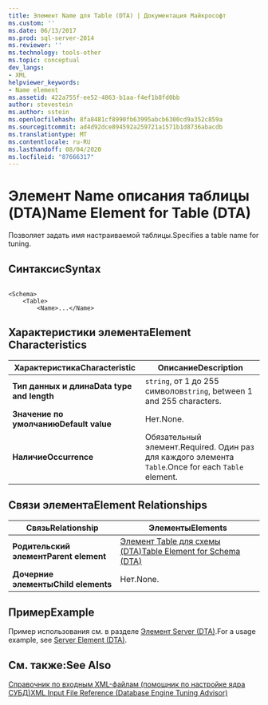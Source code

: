 ```yaml
---
title: Элемент Name для Table (DTA) | Документация Майкрософт
ms.custom: ''
ms.date: 06/13/2017
ms.prod: sql-server-2014
ms.reviewer: ''
ms.technology: tools-other
ms.topic: conceptual
dev_langs:
- XML
helpviewer_keywords:
- Name element
ms.assetid: 422a755f-ee52-4863-b1aa-f4ef1b8fd0bb
author: stevestein
ms.author: sstein
ms.openlocfilehash: 8fa8481cf8990fb63995abcb6300cd9a352c859a
ms.sourcegitcommit: ad4d92dce894592a259721a1571b1d8736abacdb
ms.translationtype: MT
ms.contentlocale: ru-RU
ms.lasthandoff: 08/04/2020
ms.locfileid: "87666317"
---
```

# <a name="name-element-for-table-dta"></a><span data-ttu-id="59a48-102">Элемент Name описания таблицы (DTA)</span><span class="sxs-lookup"><span data-stu-id="59a48-102">Name Element for Table (DTA)</span></span>
  <span data-ttu-id="59a48-103">Позволяет задать имя настраиваемой таблицы.</span><span class="sxs-lookup"><span data-stu-id="59a48-103">Specifies a table name for tuning.</span></span>  
  
## <a name="syntax"></a><span data-ttu-id="59a48-104">Синтаксис</span><span class="sxs-lookup"><span data-stu-id="59a48-104">Syntax</span></span>  
  
```  
  
<Schema>  
    <Table>  
        <Name>...</Name>  
```  
  
## <a name="element-characteristics"></a><span data-ttu-id="59a48-105">Характеристики элемента</span><span class="sxs-lookup"><span data-stu-id="59a48-105">Element Characteristics</span></span>  
  
|<span data-ttu-id="59a48-106">Характеристика</span><span class="sxs-lookup"><span data-stu-id="59a48-106">Characteristic</span></span>|<span data-ttu-id="59a48-107">Описание</span><span class="sxs-lookup"><span data-stu-id="59a48-107">Description</span></span>|  
|--------------------|-----------------|  
|<span data-ttu-id="59a48-108">**Тип данных и длина**</span><span class="sxs-lookup"><span data-stu-id="59a48-108">**Data type and length**</span></span>|<span data-ttu-id="59a48-109">`string`, от 1 до 255 символов</span><span class="sxs-lookup"><span data-stu-id="59a48-109">`string`, between 1 and 255 characters.</span></span>|  
|<span data-ttu-id="59a48-110">**Значение по умолчанию**</span><span class="sxs-lookup"><span data-stu-id="59a48-110">**Default value**</span></span>|<span data-ttu-id="59a48-111">Нет.</span><span class="sxs-lookup"><span data-stu-id="59a48-111">None.</span></span>|  
|<span data-ttu-id="59a48-112">**Наличие**</span><span class="sxs-lookup"><span data-stu-id="59a48-112">**Occurrence**</span></span>|<span data-ttu-id="59a48-113">Обязательный элемент.</span><span class="sxs-lookup"><span data-stu-id="59a48-113">Required.</span></span> <span data-ttu-id="59a48-114">Один раз для каждого элемента `Table`.</span><span class="sxs-lookup"><span data-stu-id="59a48-114">Once for each `Table` element.</span></span>|  
  
## <a name="element-relationships"></a><span data-ttu-id="59a48-115">Связи элемента</span><span class="sxs-lookup"><span data-stu-id="59a48-115">Element Relationships</span></span>  
  
|<span data-ttu-id="59a48-116">Связь</span><span class="sxs-lookup"><span data-stu-id="59a48-116">Relationship</span></span>|<span data-ttu-id="59a48-117">Элементы</span><span class="sxs-lookup"><span data-stu-id="59a48-117">Elements</span></span>|  
|------------------|--------------|  
|<span data-ttu-id="59a48-118">**Родительский элемент**</span><span class="sxs-lookup"><span data-stu-id="59a48-118">**Parent element**</span></span>|[<span data-ttu-id="59a48-119">Элемент Table для схемы (DTA)</span><span class="sxs-lookup"><span data-stu-id="59a48-119">Table Element for Schema &#40;DTA&#41;</span></span>](table-element-for-schema-dta.md)|  
|<span data-ttu-id="59a48-120">**Дочерние элементы**</span><span class="sxs-lookup"><span data-stu-id="59a48-120">**Child elements**</span></span>|<span data-ttu-id="59a48-121">Нет.</span><span class="sxs-lookup"><span data-stu-id="59a48-121">None.</span></span>|  
  
## <a name="example"></a><span data-ttu-id="59a48-122">Пример</span><span class="sxs-lookup"><span data-stu-id="59a48-122">Example</span></span>  
 <span data-ttu-id="59a48-123">Пример использования см. в разделе [Элемент Server (DTA)](server-element-dta.md).</span><span class="sxs-lookup"><span data-stu-id="59a48-123">For a usage example, see [Server Element &#40;DTA&#41;](server-element-dta.md).</span></span>  
  
## <a name="see-also"></a><span data-ttu-id="59a48-124">См. также:</span><span class="sxs-lookup"><span data-stu-id="59a48-124">See Also</span></span>  
 [<span data-ttu-id="59a48-125">Справочник по входным XML-файлам (помощник по настройке ядра СУБД)</span><span class="sxs-lookup"><span data-stu-id="59a48-125">XML Input File Reference &#40;Database Engine Tuning Advisor&#41;</span></span>](xml-input-file-reference-database-engine-tuning-advisor.md)  
  
  
